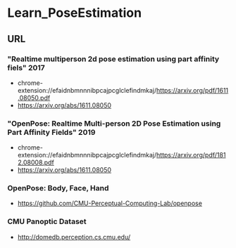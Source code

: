 # Learn_PoseEstimation

## URL
### "Realtime multiperson 2d pose estimation using part affinity fiels" 2017
+ chrome-extension://efaidnbmnnnibpcajpcglclefindmkaj/https://arxiv.org/pdf/1611.08050.pdf
+ https://arxiv.org/abs/1611.08050

### "OpenPose: Realtime Multi-person 2D Pose Estimation using Part Affinity Fields" 2019
+ chrome-extension://efaidnbmnnnibpcajpcglclefindmkaj/https://arxiv.org/pdf/1812.08008.pdf
+ https://arxiv.org/abs/1611.08050

### OpenPose: Body, Face, Hand
+ https://github.com/CMU-Perceptual-Computing-Lab/openpose

### CMU Panoptic Dataset
+ http://domedb.perception.cs.cmu.edu/
